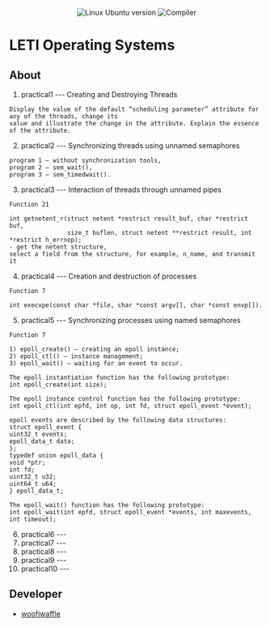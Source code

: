 <p align = "center">
  <img src = "https://img.shields.io/badge/Ubuntu-22.04_LTS-g?style=plastic&logo=Ubuntu&logoColor=black&labelColor=%23E95420&color=lightgrey" alt = "Linux Ubuntu version">
  <img src = "https://img.shields.io/badge/Compiler-g%2B%2B-g?style=plastic&labelColor=blue&color=lightgrey" alt = "Compiler">
</p>

# LETI Operating Systems

## About 
1. practical1 --- Creating and Destroying Threads
~~~
Display the value of the default “scheduling parameter” attribute for any of the threads, change its
value and illustrate the change in the attribute. Explain the essence of the attribute.
~~~
2. practical2 --- Synchronizing threads using unnamed semaphores
~~~ 
program 1 – without synchronization tools,
program 2 – sem_wait(),
program 3 – sem_timedwait().
~~~
3. practical3 --- Interaction of threads through unnamed pipes
~~~
Function 21

int getnetent_r(struct netent *restrict result_buf, char *restrict buf,
                size_t buflen, struct netent **restrict result, int *restrict h_errnop);
- get the netent structure,
select a field from the structure, for example, n_name, and transmit it
~~~
4. practical4 --- Creation and destruction of processes
~~~
Function 7

int execvpe(const char *file, char *const argv[], char *const envp[]).
~~~
5. practical5 --- Synchronizing processes using named semaphores
~~~
Function 7

1) epoll_create() – creating an epoll instance;
2) epoll_ctl() – instance management;
3) epoll_wait() – waiting for an event to occur.

The epoll instantiation function has the following prototype:
int epoll_create(int size);

The epoll instance control function has the following prototype:
int epoll_ctl(int epfd, int op, int fd, struct epoll_event *event);

epoll events are described by the following data structures:
struct epoll_event {
uint32_t events;
epoll_data_t data;
};
typedef union epoll_data {
void *ptr;
int fd;
uint32_t u32;
uint64_t u64;
} epoll_data_t;

The epoll_wait() function has the following prototype:
int epoll_wait(int epfd, struct epoll_event *events, int maxevents, int timeout);
~~~
6. practical6 ---
7. practical7 ---
8. practical8 ---
9. practical9 ---
10. practical10 ---

## Developer

*  [woofiwaffle](https://github.com/woofiwaffle)
